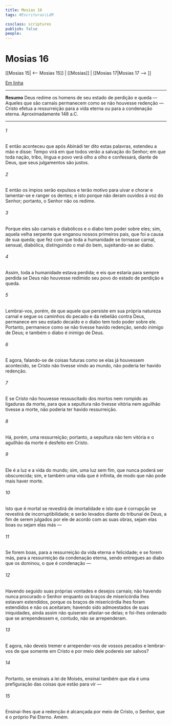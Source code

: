 ```yaml
---
title: Mosias 16
tags: #Escrituras\LdM

cssclass: scriptures
publish: false
people:
---
```


# Mosias 16
[[Mosias 15| <-- Mosias 15]] | [[Mosias]] | [[Mosias 17|Mosias 17 --> ]]

[Em linha](https://churchofjesuschrist.org/study/scriptures/bofm/mosiah/16?lang=por)

---
__Resumo__
Deus redime os homens de seu estado de perdição e queda — Aqueles que são carnais permanecem como se não houvesse redenção — Cristo efetua a ressurreição para a vida eterna ou para a condenação eterna. Aproximadamente 148 a.C.

---
###### 1 
E então aconteceu que após Abinádi ter dito estas palavras, estendeu a mão e disse: Tempo virá em que todos verão a salvação do Senhor; em que toda nação, tribo, língua e povo verá olho a olho e confessará, diante de Deus, que seus julgamentos são justos.

###### 2 
E então os ímpios serão expulsos e terão motivo para uivar e chorar e lamentar-se e ranger os dentes; e isto porque não deram ouvidos à voz do Senhor; portanto, o Senhor não os redime.

###### 3 
Porque eles são carnais e diabólicos e o diabo tem poder sobre eles; sim, aquela velha serpente que enganou nossos primeiros pais, que foi a causa de sua queda; que fez com que toda a humanidade se tornasse carnal, sensual, diabólica, distinguindo o mal do bem, sujeitando-se ao diabo.

###### 4 
Assim, toda a humanidade estava perdida; e eis que estaria para sempre perdida se Deus não houvesse redimido seu povo do estado de perdição e queda.

###### 5 
Lembrai-vos, porém, de que aquele que persiste em sua própria natureza carnal e segue os caminhos do pecado e da rebelião contra Deus, permanece em seu estado decaído e o diabo tem todo poder sobre ele. Portanto, permanece como se não tivesse havido redenção, sendo inimigo de Deus; e também o diabo é inimigo de Deus.

###### 6 
E agora, falando-se de coisas futuras como se elas já houvessem acontecido, se Cristo não tivesse vindo ao mundo, não poderia ter havido redenção.

###### 7 
E se Cristo não houvesse ressuscitado dos mortos nem rompido as ligaduras da morte, para que a sepultura não tivesse vitória nem aguilhão tivesse a morte, não poderia ter havido ressurreição.

###### 8 
Há, porém, uma ressurreição; portanto, a sepultura não tem vitória e o aguilhão da morte é desfeito em Cristo.

###### 9 
Ele é a luz e a vida do mundo; sim, uma luz sem fim, que nunca poderá ser obscurecida; sim, e também uma vida que é infinita, de modo que não pode mais haver morte.

###### 10 
Isto que é mortal se revestirá de imortalidade e isto que é corrupção se revestirá de incorruptibilidade; e serão levados diante do tribunal de Deus, a fim de serem julgados por ele de acordo com as suas obras, sejam elas boas ou sejam elas más —

###### 11 
Se forem boas, para a ressurreição da vida eterna e felicidade; e se forem más, para a ressurreição da condenação eterna, sendo entregues ao diabo que os dominou, o que é condenação —

###### 12 
Havendo seguido suas próprias vontades e desejos carnais; não havendo nunca procurado o Senhor enquanto os braços de misericórdia lhes estavam estendidos, porque os braços de misericórdia lhes foram estendidos e não os aceitaram; havendo sido admoestados de suas iniquidades, ainda assim não quiseram afastar-se delas; e foi-lhes ordenado que se arrependessem e, contudo, não se arrependeram.

###### 13 
E agora, não deveis tremer e arrepender-vos de vossos pecados e lembrar-vos de que somente em Cristo e por meio dele podereis ser salvos?

###### 14 
Portanto, se ensinais a lei de Moisés, ensinai também que ela é uma prefiguração das coisas que estão para vir —

###### 15 
Ensinai-lhes que a redenção é alcançada por meio de Cristo, o Senhor, que é o próprio Pai Eterno. Amém.


